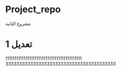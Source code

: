 # Project_repo
مشروع الثانية 
<h1> تعديل 1 </h1>
111111111111111111111111111111111111111111
3333333333333333333333333333333333333333
